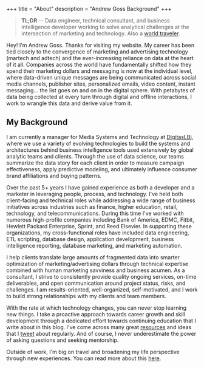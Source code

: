 +++
title = "About"
description = "Andrew Goss Background"
+++
> <b>TL;DR</b> -- Data engineer, technical consultant, and business intelligence developer working to solve analytical challenges at the intersection of marketing and technology. Also a <a href="/travel">world traveler</a>.

Hey! I'm Andrew Goss. Thanks for visiting my website. My career has been tied closely to the convergence of marketing and advertising technology (martech and adtech) and the ever-increasing reliance on data at the heart of it all. Companies across the world have fundamentally shifted how they spend their marketing dollars and messaging is now at the individual level, where data-driven unique messages are being communicated across social media channels, publisher sites, personalized emails, video content, instant messaging... the list goes on and on in the digital sphere. With petabytes of data being collected at every turn through digital and offline interactions, I work to wrangle this data and derive value from it.

## My Background

I am currently a manager for Media Systems and Technology at <a href="http://www.digitaslbi.com/us" target="_blank">DigitasLBi</a>, where we use a variety of evolving technologies to build the systems and architectures behind business intelligence tools used extensively by global analytic teams and clients. Through the use of data science, our teams summarize the data story for each client in order to measure campaign effectiveness, apply predictive modeling, and ultimately influence consumer brand affiliations and buying patterns.

Over the past 5+ years I have gained experience as both a developer and a marketer in leveraging people, process, and technology. I've held both client-facing and technical roles while addressing a wide range of business initiatives across industries such as finance, higher education, retail, technology, and telecommunications. During this time I've worked with numerous high-profile companies including Bank of America, EDMC, Fitbit, Hewlett Packard Enterprise, Sprint, and Reed Elsevier. In supporting these organizations, my cross-functional roles have included data engineering, ETL scripting, database design, application development, business intelligence reporting, database marketing, and marketing automation. 

I help clients translate large amounts of fragmented data into smarter optimization of marketing/advertising dollars through technical expertise combined with human marketing savviness and business acumen. As a consultant, I strive to consistently provide quality ongoing services, on-time deliverables, and open communication around project status, risks, and challenges. I am results-oriented, well-organized, self-motivated, and I work to build strong relationships with my clients and team members.

With the rate at which technology changes, you can never stop learning new things. I take a proactive approach towards career growth and skill development through a dedicated effort towards continuing education that I write about in this blog. I've come across many great <a href="/resources">resources</a> and ideas that I <a href="https://twitter.com/andrewrgoss" target="_blank">tweet</a> about regularly. And of course, I never underestimate the power of asking questions and seeking mentorship.

Outside of work, I'm big on travel and broadening my life perspective through new experiences. You can read more about this <a href="/travel">here</a>.